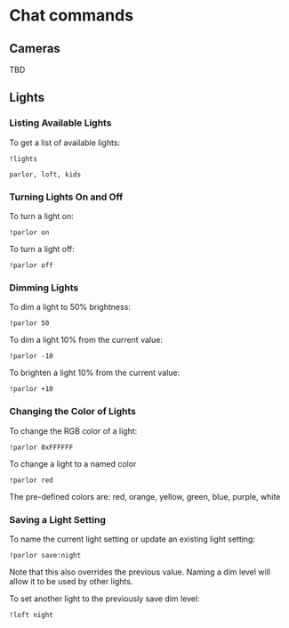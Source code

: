 # Chat commands

## Cameras
TBD

## Lights

### Listing Available Lights
To get a list of available lights:
```shell
!lights

parlor, loft, kids
```

### Turning Lights On and Off
To turn a light on:
```shell
!parlor on
```

To turn a light off:
```shell
!parlor off
```
### Dimming Lights
To dim a light to 50% brightness:
```shell
!parlor 50
```

To dim a light 10% from the current value:
```shell
!parlor -10
```

To brighten a light 10% from the current value:
```shell
!parlor +10
```

### Changing the Color of Lights
To change the RGB color of a light:

```shell
!parlor 0xFFFFFF
```

To change a light to a named color
```shell
!parlor red
```

The pre-defined colors are: red, orange, yellow, green, blue, purple, white

### Saving a Light Setting

To name the current light setting or update an existing light setting:
```shell
!parlor save:night
```
Note that this also overrides the previous value. Naming a dim level will allow it to be used by other lights.

To set another light to the previously save dim level:
```shell
!loft night
```
